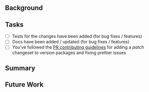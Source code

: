 ## Background
<!-- Why was this necessary? -->

## Tasks
<!-- Please check if the PR fulfills the following requirements: -->

- [ ] Tests for the changes have been added (for bug fixes / features)
- [ ] Docs have been added / updated (for bug fixes / features)
- [ ] You've followed the [PR contributing guidelines](https://github.com/vercel/ai/blob/main/CONTRIBUTING.md#submitting-pull-requests) for adding a *patch* changeset to version packages and fixing prettier issues

## Summary
<!-- What did you change? -->

## Future Work
<!-- Feel free to mention things not covered by this PR that can be done in future PRs -->
